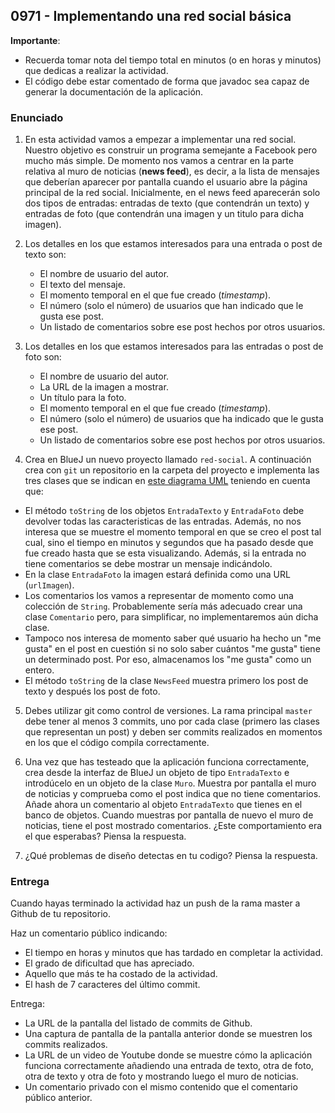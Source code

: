 ## 0971 - Implementando una red social básica

__Importante__: 

  - Recuerda tomar nota del tiempo total en minutos (o en horas y minutos) que dedicas a realizar la actividad.
  - El código debe estar comentado de forma que javadoc sea capaz de generar la documentación de la aplicación.
  
  
### Enunciado

1. En esta actividad vamos a empezar a implementar una red social. Nuestro objetivo es construir un programa semejante a Facebook pero mucho más simple. De momento nos vamos a centrar en la parte relativa al muro de noticias (__news feed__), es decir, a la lista de mensajes que deberían aparecer por pantalla cuando el usuario abre la página principal de la red social. Inicialmente, en el news feed aparecerán solo dos tipos de entradas: entradas de texto (que contendrán un texto) y entradas de foto (que contendrán una imagen y un titulo para dicha imagen).

2. Los detalles en los que estamos interesados para una entrada o post de texto son:

    - El nombre de usuario del autor.
    - El texto del mensaje.
    - El momento temporal en el que fue creado (_timestamp_).
    - El número (solo el número) de usuarios que han indicado que le gusta ese post.
    - Un listado de comentarios sobre ese post hechos por otros usuarios.

3. Los detalles en los que estamos interesados para las entradas o post de foto son:

    - El nombre de usuario del autor.
    - La URL de la imagen a mostrar.
    - Un título para la foto.
    - El momento temporal en el que fue creado (_timestamp_).
    - El número (solo el número) de usuarios que ha indicado que le gusta ese post.
    - Un listado de comentarios sobre ese post hechos por otros usuarios.
  
4. Crea en BlueJ un nuevo proyecto llamado `red-social`. A continuación crea con `git` un repositorio en la carpeta del proyecto e implementa las tres clases que se indican en [este diagrama UML](https://raw.githubusercontent.com/miguelbayon/pro017/master/actividades/000002.jpg) teniendo en cuenta que:

  - El método `toString` de los objetos `EntradaTexto` y `EntradaFoto` debe devolver todas las caracteristicas de las entradas. Además, no nos interesa que se muestre el momento temporal en que se creo el post tal cual, sino el tiempo en minutos y segundos que ha pasado desde que fue creado hasta que se esta visualizando. Además, si la entrada no tiene comentarios se debe mostrar un mensaje indicándolo.
  - En la clase `EntradaFoto` la imagen estará definida como una URL (`urlImagen`).
  - Los comentarios los vamos a representar de momento como una colección de `String`. Probablemente sería más adecuado crear una clase `Comentario` pero, para simplificar, no implementaremos aún dicha clase.
  - Tampoco nos interesa de momento saber qué usuario ha hecho un "me gusta" en el post en cuestión si no solo saber cuántos "me gusta" tiene un determinado post. Por eso, almacenamos los "me gusta" como un entero.
  - El método `toString` de la clase `NewsFeed` muestra primero los post de texto y después los post de foto.

5. Debes utilizar git como control de versiones. La rama principal `master` debe tener al menos 3 commits, uno por cada clase (primero las clases que representan un post) y deben ser commits realizados en momentos en los que el código compila correctamente. 

6. Una vez que has testeado que la aplicación funciona correctamente, crea desde la interfaz de BlueJ un objeto de tipo `EntradaTexto` e introdúcelo en un objeto de la clase `Muro`. Muestra por pantalla el muro de noticias y comprueba como el post indica que no tiene comentarios. Añade ahora un comentario al objeto `EntradaTexto` que tienes en el banco de objetos. Cuando muestras por pantalla de nuevo el muro de noticias, tiene el post mostrado comentarios. ¿Este comportamiento era el que esperabas? Piensa la respuesta.

6. ¿Qué problemas de diseño detectas en tu codigo? Piensa la respuesta.


### Entrega

Cuando hayas terminado la actividad haz un push de la rama master a Github de tu repositorio.

Haz un comentario público indicando:

  - El tiempo en horas y minutos que has tardado en completar la actividad.
  - El grado de dificultad que has apreciado.
  - Aquello que más te ha costado de la actividad.
  - El hash de 7 caracteres del último commit.
  
Entrega:

  - La URL de la pantalla del listado de commits de Github.
  - Una captura de pantalla de la pantalla anterior donde se muestren los commits realizados.
  - La URL de un video de Youtube donde se muestre cómo la aplicación funciona correctamente añadiendo una entrada de texto, otra de foto, otra de texto y otra de foto y mostrando luego el muro de noticias.
  - Un comentario privado con el mismo contenido que el comentario público anterior.

